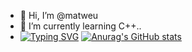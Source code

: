 - 👋 Hi, I’m @matweu
- 🌱 I’m currently learning C++..
- [![Typing SVG](https://readme-typing-svg.herokuapp.com?color=%2336BCF7&lines=The+MPEI+student)](https://git.io/typing-svg)
[![Anurag's GitHub stats](https://github-readme-stats.vercel.app/api?username=anuraghazra)](https://github.com/anuraghazra/github-readme-stats)
<!---
matweu/matweu is a ✨ special ✨ repository because its `README.md` (this file) appears on your GitHub profile.
You can click the Preview link to take a look at your changes.
--->
